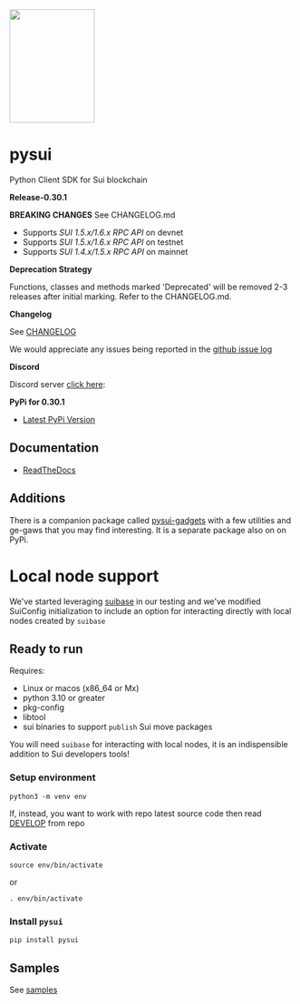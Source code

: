 <img src="https://raw.githubusercontent.com/FrankC01/pysui/main/images//pysui_logo_color.png" width="150" height="200"/>

# pysui

Python Client SDK for Sui blockchain

**Release-0.30.1**

**BREAKING CHANGES** See CHANGELOG.md

- Supports _SUI 1.5.x/1.6.x RPC API_ on devnet
- Supports _SUI 1.5.x/1.6.x RPC API_ on testnet
- Supports _SUI 1.4.x/1.5.x RPC API_ on mainnet

**Deprecation Strategy**

Functions, classes and methods marked 'Deprecated' will be removed 2-3 releases after initial marking. Refer to
the CHANGELOG.md.

**Changelog**

See [CHANGELOG](https://github.com/FrankC01/pysui/blob/main/CHANGELOG.md)

We would appreciate any issues being reported in the [github issue log](https://github.com/FrankC01/pysui/issues)

**Discord**

Discord server [click here](https://discord.gg/uCGYfY4Ph4):

**PyPi for 0.30.1**

- [Latest PyPi Version](https://pypi.org/project/pysui/)

## Documentation

- [ReadTheDocs](https://pysui.readthedocs.io/en/latest/index.html)

## Additions

There is a companion package called [pysui-gadgets](https://github.com/FrankC01/pysui_gadgets) with a few utilities and ge-gaws that you may find interesting. It is a separate package also on on PyPi.

# Local node support

We've started leveraging [suibase](https://github.com/ChainMovers/suibase) in our testing and we've modified SuiConfig initialization to include an option for interacting directly with local nodes created by `suibase`

## Ready to run

Requires:

- Linux or macos (x86_64 or Mx)
- python 3.10 or greater
- pkg-config
- libtool
- sui binaries to support `publish` Sui move packages

You will need `suibase` for interacting with local nodes, it is an indispensible addition to Sui developers tools!

### Setup environment

`python3 -m venv env`

If, instead, you want to work with repo latest source code then read [DEVELOP](https://github.com/FrankC01/pysui/blob/main/DEVELOP.md) from repo

### Activate

`source env/bin/activate`

or

`. env/bin/activate`

### Install `pysui`

`pip install pysui`

## Samples

See [samples](https://github.com/FrankC01/pysui/blob/main/samples/README.md)
